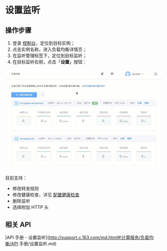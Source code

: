 # 设置监听

## 操作步骤

1. 登录 [控制台](https://c.163.com/dashboard#/m/ingress/)，定位到目标实例；
2. 点击实例名称，进入负载均衡详情页；
3. 在监听管理标签下，定位到目标监听；
4. 在目标监听右侧，点击「**设置**」按钮：

![](../../image/管理监听-修改监听.gif)

目前支持：
* 修改转发规则
* 修改健康检查，详见 [配置健康检查](http://support.c.163.com/md.html#!计算服务/负载均衡/运维指南/配置负载均衡健康检查.md)
* 删除监听
* 选择附加 HTTP 头

## 相关 API

[API 手册 - 设置监听](http://support.c.163.com/md.html#!计算服务/负载均衡/API 手册/设置监听.md)